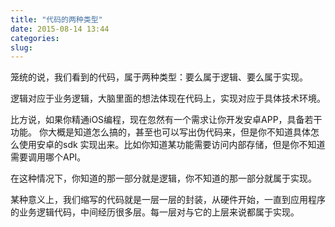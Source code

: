 ```yaml
---
title: "代码的两种类型"
date: 2015-08-14 13:44
categories:
slug: 
---
```


笼统的说，我们看到的代码，属于两种类型：要么属于逻辑、要么属于实现。

逻辑对应于业务逻辑，大脑里面的想法体现在代码上，实现对应于具体技术环境。

比方说，如果你精通iOS编程，现在忽然有一个需求让你开发安卓APP，具备若干功能。
你大概是知道怎么搞的，甚至也可以写出伪代码来，但是你不知道具体怎么使用安卓的sdk
实现出来。比如你知道某功能需要访问内部存储，但是你不知道需要调用哪个API。

在这种情况下，你知道的那一部分就是逻辑，你不知道的那一部分就属于实现。

某种意义上，我们缩写的代码就是一层一层的封装，从硬件开始，一直到应用程序的业务逻辑代码，中间经历很多层。每一层对与它的上层来说都属于实现。